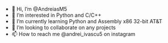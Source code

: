 - 👋 Hi, I’m @AndreiasM5
- 👀 I’m interested in Python and C/C++
- 🌱 I’m currently learning Python and Assembly x86 32-bit AT&T
- 💞️ I’m looking to collaborate on any projects
- 📫 How to reach me @andrei_ivascu5 on instagram

<!---
AndreiasM5/AndreiasM5 is a ✨ special ✨ repository because its `README.md` (this file) appears on your GitHub profile.
You can click the Preview link to take a look at your changes.
--->
